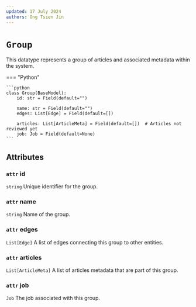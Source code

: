 ```yaml
---
updated: 17 July 2024
authors: Ong Tsien Jin
---
```


# `Group`

This datatype represents a group of articles and associated metadata within the system.

=== "Python"

    ```python
    class Group(BaseModel):
        id: str = Field(default="")

        name: str = Field(default="")
        edges: List[Edge] = Field(default=[])

        articles: List[ArticleMeta] = Field(default=[])  # Articles not reviewed yet
        job: Job = Field(default=None)
    ```

## Attributes

### `attr` id

`string` Unique identifier for the group.

### `attr` name

`string` Name of the group.

### `attr` edges

`List[Edge]` A list of edges connecting this group to other entities.

### `attr` articles

`List[ArticleMeta]` A list of articles metadata that are part of this group.

### `attr` job

`Job` The job associated with this group.
